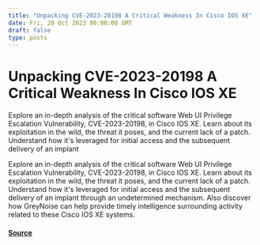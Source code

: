 ```yaml
---
title: "Unpacking CVE-2023-20198 A Critical Weakness In Cisco IOS XE"
date: Fri, 20 Oct 2023 00:00:00 GMT
draft: false
type: posts
---
```

# Unpacking CVE-2023-20198 A Critical Weakness In Cisco IOS XE





Explore an in-depth analysis of the critical software Web UI Privilege Escalation Vulnerability, CVE-2023-20198, in Cisco IOS XE. Learn about its exploitation in the wild, the threat it poses, and the current lack of a patch. Understand how it's leveraged for initial access and the subsequent delivery of an implant

Explore an in-depth analysis of the critical software Web UI Privilege Escalation Vulnerability, CVE-2023-20198, in Cisco IOS XE. Learn about its exploitation in the wild, the threat it poses, and the current lack of a patch. Understand how it's leveraged for initial access and the subsequent delivery of an implant through an undetermined mechanism. Also discover how GreyNoise can help provide timely intelligence surrounding activity related to these Cisco IOS XE systems.‍

#### [Source](https://www.greynoise.io/blog/unpacking-cve-2023-20198-a-critical-weakness-in-cisco-ios-xe)

